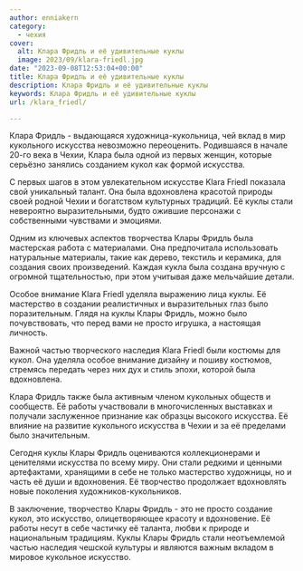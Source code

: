```yaml
---
author: enniakern
category:
  - чехия
cover:
  alt: Клара Фридль и её удивительные куклы
  image: 2023/09/klara-friedl.jpg
date: "2023-09-08T12:53:04+00:00"
title: Клара Фридль и её удивительные куклы
description: Клара Фридль и её удивительные куклы
keywords: Клара Фридль и её удивительные куклы
url: /klara_friedl/

---
```

Клара Фридль \- выдающаяся художница-кукольница, чей вклад в мир кукольного искусства невозможно переоценить. Родившаяся в начале 20-го века в Чехии, Клара была одной из первых женщин, которые серьёзно занялись созданием кукол как формой искусства.

С первых шагов в этом увлекательном искусстве Klara Friedl показала свой уникальный талант. Она была вдохновлена красотой природы своей родной Чехии и богатством культурных традиций. Её куклы стали невероятно выразительными, будто ожившие персонажи с собственными чувствами и эмоциями.

Одним из ключевых аспектов творчества Клары Фридль была мастерская работа с материалами. Она предпочитала использовать натуральные материалы, такие как дерево, текстиль и керамика, для создания своих произведений. Каждая кукла была создана вручную с огромной тщательностью, при этом учитывая даже мельчайшие детали.

Особое внимание Klara Friedl уделяла выражению лица куклы. Её мастерство в создании реалистичных и выразительных глаз было поразительным. Глядя на куклы Клары Фридль, можно было почувствовать, что перед вами не просто игрушка, а настоящая личность.

Важной частью творческого наследия Klara Friedl были костюмы для кукол. Она уделяла особое внимание дизайну и пошиву костюмов, стремясь передать через них дух и стиль эпохи, которой была вдохновлена.

Клара Фридль также была активным членом кукольных обществ и сообществ. Её работы участвовали в многочисленных выставках и получали заслуженное признание как образцы высокого искусства. Её влияние на развитие кукольного искусства в Чехии и за её пределами было значительным.

Сегодня куклы Клары Фридль оцениваются коллекционерами и ценителями искусства по всему миру. Они стали редкими и ценными артефактами, хранящими в себе не только мастерство художницы, но и часть её души и вдохновения. Её творчество продолжает вдохновлять новые поколения художников-кукольников.

В заключение, творчество Клары Фридль \- это не просто создание кукол, это искусство, олицетворяющее красоту и вдохновение. Её работы несут в себе частичку её таланта, любви к природе и национальным традициям. Куклы Клары Фридль стали неотъемлемой частью наследия чешской культуры и являются важным вкладом в мировое кукольное искусство.
